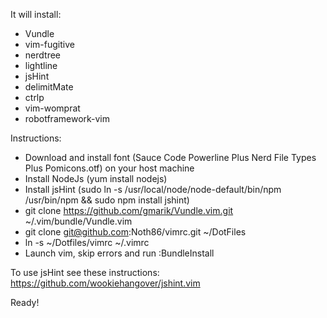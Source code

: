 It will install:
- Vundle
- vim-fugitive
- nerdtree
- lightline
- jsHint
- delimitMate
- ctrlp
- vim-womprat
- robotframework-vim

Instructions:
- Download and install font (Sauce Code Powerline Plus Nerd File Types Plus Pomicons.otf) on your host machine
- Install NodeJs (yum install nodejs)
- Install jsHint (sudo ln -s /usr/local/node/node-default/bin/npm /usr/bin/npm && sudo npm install jshint)
- git clone https://github.com/gmarik/Vundle.vim.git ~/.vim/bundle/Vundle.vim
- git clone git@github.com:Noth86/vimrc.git ~/DotFiles
- ln -s ~/Dotfiles/vimrc ~/.vimrc
- Launch vim, skip errors and run :BundleInstall

To use jsHint see these instructions: https://github.com/wookiehangover/jshint.vim

Ready!
